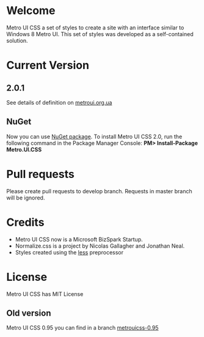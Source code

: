 # Welcome

Metro UI CSS a set of styles to create a site with an interface similar to Windows 8 Metro UI. This set of styles was developed as a self-contained solution.

# Current Version

## 2.0.1

See details of definition on [metroui.org.ua](http://metroui.org.ua)

## NuGet

Now you can use [NuGet package](https://www.nuget.org/packages/Metro.UI.CSS/).
To install Metro UI CSS 2.0, run the following command in the Package Manager Console:
__PM> Install-Package Metro.UI.CSS__

# Pull requests

Please create pull requests to develop branch. Requests in master branch will be ignored.

# Credits

- Metro UI CSS now is a Microsoft BizSpark Startup.
- Normalize.css is a project by Nicolas Gallagher and Jonathan Neal.
- Styles created using the [less](http://lesscss.org) preprocessor

# License

Metro UI CSS has MIT License

## Old version
Metro UI CSS 0.95 you can find in a branch [metrouicss-0.95](https://github.com/olton/Metro-UI-CSS/tree/metrouicss-0.95)